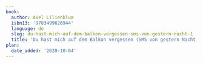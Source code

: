 ```yaml
---
book:
  author: Axel Lilienblum
  isbn13: '9783499626944'
  language: de
  slug: du-hast-mich-auf-dem-balkon-vergessen-sms-von-gestern-nacht-1
  title: 'Du hast mich auf dem Balkon vergessen (SMS von gestern Nacht, #1)'
plan:
  date_added: '2020-10-04'
---
```

